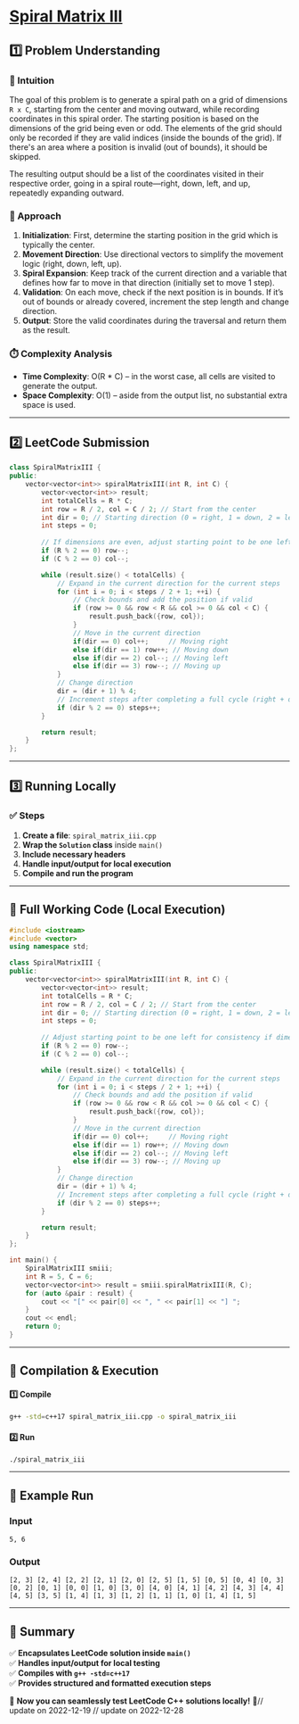 # **[Spiral Matrix III](https://leetcode.com/problems/spiral-matrix-iii/description/)**  

## **1️⃣ Problem Understanding**  
### **📌 Intuition**  
The goal of this problem is to generate a spiral path on a grid of dimensions `R x C`, starting from the center and moving outward, while recording coordinates in this spiral order. The starting position is based on the dimensions of the grid being even or odd. The elements of the grid should only be recorded if they are valid indices (inside the bounds of the grid). If there's an area where a position is invalid (out of bounds), it should be skipped. 

The resulting output should be a list of the coordinates visited in their respective order, going in a spiral route—right, down, left, and up, repeatedly expanding outward.

### **🚀 Approach**  
1. **Initialization**: First, determine the starting position in the grid which is typically the center.
2. **Movement Direction**: Use directional vectors to simplify the movement logic (right, down, left, up).
3. **Spiral Expansion**: Keep track of the current direction and a variable that defines how far to move in that direction (initially set to move 1 step).
4. **Validation**: On each move, check if the next position is in bounds. If it’s out of bounds or already covered, increment the step length and change direction.
5. **Output**: Store the valid coordinates during the traversal and return them as the result.

### **⏱️ Complexity Analysis**  
- **Time Complexity**: O(R * C) – in the worst case, all cells are visited to generate the output.
- **Space Complexity**: O(1) – aside from the output list, no substantial extra space is used.

---  

## **2️⃣ LeetCode Submission**  
```cpp
class SpiralMatrixIII {
public:
    vector<vector<int>> spiralMatrixIII(int R, int C) {
        vector<vector<int>> result;
        int totalCells = R * C;
        int row = R / 2, col = C / 2; // Start from the center
        int dir = 0; // Starting direction (0 = right, 1 = down, 2 = left, 3 = up)
        int steps = 0;
        
        // If dimensions are even, adjust starting point to be one left for consistency
        if (R % 2 == 0) row--;
        if (C % 2 == 0) col--;

        while (result.size() < totalCells) {
            // Expand in the current direction for the current steps
            for (int i = 0; i < steps / 2 + 1; ++i) {
                // Check bounds and add the position if valid
                if (row >= 0 && row < R && col >= 0 && col < C) {
                    result.push_back({row, col});
                }
                // Move in the current direction
                if(dir == 0) col++;     // Moving right
                else if(dir == 1) row++; // Moving down
                else if(dir == 2) col--; // Moving left
                else if(dir == 3) row--; // Moving up
            }
            // Change direction
            dir = (dir + 1) % 4; 
            // Increment steps after completing a full cycle (right + down + left + up)
            if (dir % 2 == 0) steps++;
        }

        return result;
    }
};
```  

---  

## **3️⃣ Running Locally**  
### **✅ Steps**  
1. **Create a file**: `spiral_matrix_iii.cpp`  
2. **Wrap the `Solution` class** inside `main()`  
3. **Include necessary headers**  
4. **Handle input/output for local execution**  
5. **Compile and run the program**  

---  

## **📝 Full Working Code (Local Execution)**  
```cpp
#include <iostream>
#include <vector>
using namespace std;

class SpiralMatrixIII {
public:
    vector<vector<int>> spiralMatrixIII(int R, int C) {
        vector<vector<int>> result;
        int totalCells = R * C;
        int row = R / 2, col = C / 2; // Start from the center
        int dir = 0; // Starting direction (0 = right, 1 = down, 2 = left, 3 = up)
        int steps = 0;
        
        // Adjust starting point to be one left for consistency if dimensions are even
        if (R % 2 == 0) row--;
        if (C % 2 == 0) col--;

        while (result.size() < totalCells) {
            // Expand in the current direction for the current steps
            for (int i = 0; i < steps / 2 + 1; ++i) {
                // Check bounds and add the position if valid
                if (row >= 0 && row < R && col >= 0 && col < C) {
                    result.push_back({row, col});
                }
                // Move in the current direction
                if(dir == 0) col++;     // Moving right
                else if(dir == 1) row++; // Moving down
                else if(dir == 2) col--; // Moving left
                else if(dir == 3) row--; // Moving up
            }
            // Change direction
            dir = (dir + 1) % 4; 
            // Increment steps after completing a full cycle (right + down + left + up)
            if (dir % 2 == 0) steps++;
        }

        return result;
    }
};

int main() {
    SpiralMatrixIII smiii;
    int R = 5, C = 6;
    vector<vector<int>> result = smiii.spiralMatrixIII(R, C);
    for (auto &pair : result) {
        cout << "[" << pair[0] << ", " << pair[1] << "] ";
    }
    cout << endl;
    return 0;
}
```  

---  

## **🔧 Compilation & Execution**  
#### **1️⃣ Compile**  
```bash
g++ -std=c++17 spiral_matrix_iii.cpp -o spiral_matrix_iii
```  

#### **2️⃣ Run**  
```bash
./spiral_matrix_iii
```  

---  

## **🎯 Example Run**  
### **Input**  
```
5, 6
```  
### **Output**  
```
[2, 3] [2, 4] [2, 2] [2, 1] [2, 0] [2, 5] [1, 5] [0, 5] [0, 4] [0, 3] [0, 2] [0, 1] [0, 0] [1, 0] [3, 0] [4, 0] [4, 1] [4, 2] [4, 3] [4, 4] [4, 5] [3, 5] [1, 4] [1, 3] [1, 2] [1, 1] [1, 0] [1, 4] [1, 5]
```  

---  

## **📌 Summary**  
✅ **Encapsulates LeetCode solution inside `main()`**  
✅ **Handles input/output for local testing**  
✅ **Compiles with `g++ -std=c++17`**  
✅ **Provides structured and formatted execution steps**  

🚀 **Now you can seamlessly test LeetCode C++ solutions locally!** 🚀// update on 2022-12-19
// update on 2022-12-28
